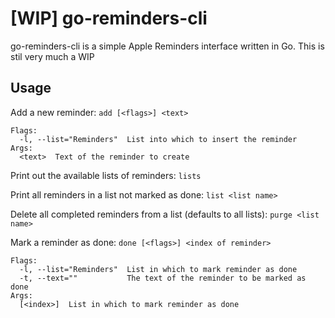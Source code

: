 
# [WIP] go-reminders-cli

go-reminders-cli is a simple Apple Reminders interface written in Go. This is stil very much a WIP

## Usage

Add a new reminder: `add [<flags>] <text>`
```
Flags:
  -l, --list="Reminders"  List into which to insert the reminder
Args:
  <text>  Text of the reminder to create
  ````
Print out the available lists of reminders: `lists`

Print all reminders in a list not marked as done: `list <list name>`

Delete all completed reminders from a list (defaults to all lists): `purge <list name>`

Mark a reminder as done: `done [<flags>] <index of reminder>`
```
Flags:
  -l, --list="Reminders"  List in which to mark reminder as done
  -t, --text=""           The text of the reminder to be marked as done
Args:
  [<index>]  List in which to mark reminder as done
```
